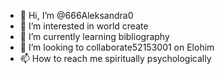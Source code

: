 - 👋 Hi, I’m @666Aleksandra0
- 👀 I’m interested in world create 
- 🌱 I’m currently learning bibliography 
- 💞️ I’m looking to collaborate52153001 on Elohim
- 📫 How to reach me spiritually psychologically 

<!---
666Aleksandra0/666Aleksandra0 is a ✨ special ✨ repository because its `README.md` (this file) appears on your GitHub profile.
You can click the Preview link to take a look at your changes.
--->
